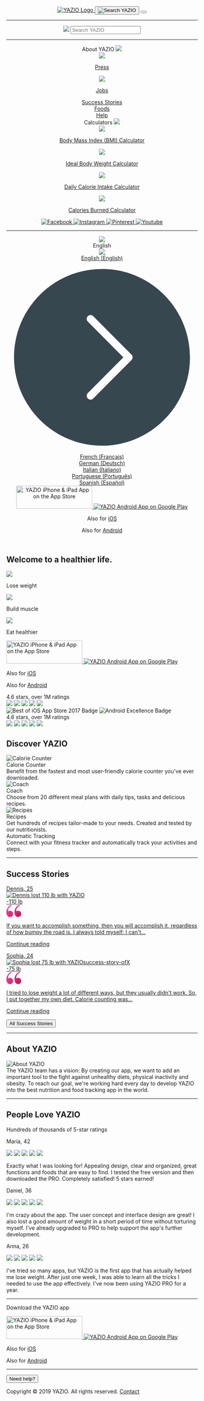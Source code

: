 
<!DOCTYPE html>
<html lang="en" class="">
<head>
<meta http-equiv="content-type" content="text/html; charset=UTF-8">
<meta http-equiv="language" content="en">
<meta name="viewport" content="width=device-width, initial-scale=1 shrink-to-fit=no">
<meta name="theme-color" contents="#03a9f4">
<meta name="apple-mobile-web-app-title" content="YAZIO">
<meta name="apple-mobile-web-app-capable" content="yes">
<meta name="apple-mobile-web-app-status-bar-style" content="white">
<meta name="application-name" content="YAZIO">
<link rel="icon" href="https://www.yazio.com/favicon.ico" type="image/x-icon">
<link rel="apple-touch-icon" href="https://images.yazio.com/yz-app-icon.png">
<link rel="android-touch-icon" href="https://images.yazio.com/yz-app-icon.png">
<link rel="mask-icom" href="https://images.yazio.com/yz-app-icon.png">
<meta name="robots" content="index, follow">
<meta name="title" content="Healthy Weight Loss &amp; Eating: Lose Weight Fast with YAZIO">
<meta name="description" content="YAZIO is your app for healthy eating and weight loss. With YAZIO you lose weight fast and stay happy longer! 100% free. Welcome to a healthier life!">
<meta name="yazio-apple-itunes-app" content="app-id=946099227">
<meta name="yazio-google-play-app" content="app-id=com.yazio.android&amp;referrer=utm_source%3Dyazio.com%26utm_medium%3Dapp-banner">
<meta property="og:site_name" content="YAZIO">
<meta property="og:url" content="https://www.yazio.com/en">
<meta property="og:image" content="https://images.yazio.com/yz-app-icon.png">
<meta property="og:type" content="website">
<meta property="og:description" content="YAZIO is your app for healthy eating and weight loss. With YAZIO you lose weight fast and stay happy longer! 100% free. Welcome to a healthier life!">
<meta property="og:title" content="Healthy Weight Loss &amp; Eating: Lose Weight Fast with YAZIO">
<link rel="canonical" href="https://www.yazio.com/en">
<link rel="alternate" href="https://www.yazio.com/en" hreflang="en">
<link rel="alternate" href="https://www.yazio.com/fr" hreflang="fr">
<link rel="alternate" href="https://www.yazio.com/de" hreflang="de">
<link rel="alternate" href="https://www.yazio.com/it" hreflang="it">
<link rel="alternate" href="https://www.yazio.com/pt" hreflang="pt">
<link rel="alternate" href="https://www.yazio.com/es" hreflang="es">
<title>Healthy Weight Loss & Eating: Lose Weight Fast with YAZIO</title>
<link href="https://www.yazio.com/assets/main-scripts-v2-ce97f482.css" rel="stylesheet" />
<script id="asyncfont">
    /*!
     loadCSS: load a CSS file asynchronously.
     [c]2014 @scottjehl, Filament Group, Inc.
     Licensed MIT
     */
    function loadCSS(e,n,o,t){"use strict";var d=window.document.createElement("link"),i=n||window.document.getElementsByTagName("script")[0],s=window.document.styleSheets;return d.rel="stylesheet",d.href=e,d.media="only x",t&&(d.onload=t),i.parentNode.insertBefore(d,i),d.onloadcssdefined=function(n){for(var o,t=0;t<s.length;t++)s[t].href&&s[t].href.indexOf(e)>-1&&(o=!0);o?n():setTimeout(function(){d.onloadcssdefined(n)})},d.onloadcssdefined(function(){d.media=o||"all"}),d}
        loadCSS("https://www.yazio.com/assets/asyncrubik-280476af.css", document.getElementById('asyncfont'));
</script>
<script type="text/javascript">
    (function(i,s,o,g,r,a,m){i['GoogleAnalyticsObject']=r;i[r]=i[r]||function(){
        (i[r].q=i[r].q||[]).push(arguments)},i[r].l=1*new Date();a=s.createElement(o),
        m=s.getElementsByTagName(o)[0];a.async=1;a.src=g;m.parentNode.insertBefore(a,m)
    })(window,document,'script','https://www.google-analytics.com/analytics.js','ga');

    ga('create', 'UA-6126022-1', 'auto');
    ga('require', 'GTM-T9JCGNZ');
    ga('send', 'pageview');
    ga('set', 'anonymizeIp', true);

</script> 
<script async src="https://www.googletagmanager.com/gtag/js?id=AW-1033578364"></script>
<script>
    window.dataLayer = window.dataLayer || [];
    function gtag(){dataLayer.push(arguments);}
    gtag('js', new Date());

    gtag('config', 'AW-1033578364');
</script>
</head>
<body>
<header>
<nav class="navbar fixed-top">
<div class="container">
<a class="" href="https://www.yazio.com/en">
<img src="https://assets.yazio.com/frontend/images/yazio-logo.svg" class="navbar-brand header-brand_v2" alt="YAZIO Logo" type="image/svg+xml" />
</a>
<button class="navbar-toggler search-button_v2 on">
<img src="https://assets.yazio.com/frontend/images/icons.svg#icon-search" class="icon-svg" alt="Search YAZIO" type="image/svg+xml" />
</button>
<button class="navbar-toggler menu-button_v2 hamburger hamburger--slider" type="button">
<span class="hamburger-box">
<span class="hamburger-inner"></span>
</span>
</button>
<div class="navbar-collapse full-width hidden" id="navbarCollapseContent">
<div class="navbar-nav mr-auto mt-lg-0">
<div class="row">
<div class="col-xs-12 col-sm-12 col-md-12 col-lg-12">
<hr class="top-separator-line_v2">
<form action="https://www.yazio.com/en/search" method="get" class="form-inline my-2 my-lg-0 form-group has-search">
<img src="https://assets.yazio.com/frontend/images/icons.svg#icon-search" class="icon-svg search-icon" role="presentation" type="image/svg+xml" />
<input type="text" id="q" name="q" class="form-control" value="" placeholder="Search YAZIO" required="required">
</form>
<hr class="search-separator-line_v2">
</div>
<div class="col-xs-12 col-sm-12 col-md-12 col-lg-3">
<div class="nav-item active">
<div class="nav-link" href="#" id="navbarAboutUsDropdownLink" data-toggle="dropdown" aria-haspopup="true" aria-expanded="false">
About YAZIO
<img src="https://assets.yazio.com/frontend/images/icons.svg#icon-chevron-right" class="icon-svg dropdown-toggle" role="presentation" type="image/svg+xml" />
</div>
<div class="dropdown-menu js-desktop-auto-expand" aria-labelledby="navbarAboutUsDropdownLink">
<a class="dropdown-item font-body" href="http://press.yazio.com/en" target="_blank">
<img class="icon-svg icon-chevron-right-dropdown" src="https://assets.yazio.com/frontend/images/icons.svg#icon-chevron-right" role="presentation" /> <p class="font-body d-inline p-0">Press</p>
</a>
<a class="dropdown-item font-body" href="http://jobs.yazio.com/" target="_blank">
<img class="icon-svg icon-chevron-right-dropdown" src="https://assets.yazio.com/frontend/images/icons.svg#icon-chevron-right" role="presentation" /> <p class="font-body d-inline p-0">Jobs</p>
</a>
</div>
</div>
</div>
<div class="col-xs-12 col-sm-12 col-md-12 col-lg-3">
<div class="nav-item">
<a class="nav-link" href="https://www.yazio.com/en/success-stories">Success Stories</a>
</div>
<div class="nav-item">
<a class="nav-link" href="https://www.yazio.com/en/foods">Foods</a>
</div>
<div class="nav-item">
<a class="nav-link" href="https://help.yazio.com/hc/en-us" target="_blank">Help</a>
</div>
</div>
<div class="col-xs-12 col-sm-12 col-md-12 col-lg-3">
<div class="nav-item active">
<div class="nav-link" href="#" id="navbarCalculatorsDropdownLink" data-toggle="dropdown" aria-haspopup="false" aria-expanded="false">
Calculators
<img src="https://assets.yazio.com/frontend/images/icons.svg#icon-chevron-right" class="icon-svg dropdown-toggle" role="presentation" type="image/svg+xml" />
</div>
<div class="dropdown-menu js-desktop-auto-expand" aria-labelledby="navbarCalculatorsDropdownLink">
<a class="dropdown-item font-body" href="https://www.yazio.com/en/bmi-calculator">
<img class="icon-svg icon-chevron-right-dropdown" src="https://assets.yazio.com/frontend/images/icons.svg#icon-chevron-right" role="presentation" /> <p class="font-body d-inline p-0">Body Mass Index (BMI) Calculator</p>
</a>
<a class="dropdown-item font-body" href="https://www.yazio.com/en/ideal-weight-calculator">
<img class="icon-svg icon-chevron-right-dropdown" src="https://assets.yazio.com/frontend/images/icons.svg#icon-chevron-right" role="presentation" /> <p class="font-body d-inline p-0">Ideal Body Weight Calculator</p>
</a>
<a class="dropdown-item font-body" href="https://www.yazio.com/en/calorie-intake-calculator">
<img class="icon-svg icon-chevron-right-dropdown" src="https://assets.yazio.com/frontend/images/icons.svg#icon-chevron-right" role="presentation" /> <p class="font-body d-inline p-0">Daily Calorie Intake Calculator</p>
</a>
<a class="dropdown-item font-body" href="https://www.yazio.com/en/calories-burned-calculator">
<img class="icon-svg icon-chevron-right-dropdown" src="https://assets.yazio.com/frontend/images/icons.svg#icon-chevron-right" role="presentation" /> <p class="font-body d-inline p-0">Calories Burned Calculator</p>
</a>
</div>
</div>
</div>
<div class="col-xs-12 col-sm-12 col-md-12 col-lg-3 d-flex flex-column">
<div class="social-icons_v2">
<a href="https://www.facebook.com/yazio" class="text-decoration-none" target="_blank" onclick="ga('send', 'event', 'SocialIcons', 'Menu', 'Facebook');">
<img src="https://assets.yazio.com/frontend/images/icons.svg#icon-facebook" class="icon-svg" alt="Facebook" type="image/svg+xml" />
</a>
<a href="https://www.instagram.com/yazio/" class="text-decoration-none" target="_blank" onclick="ga('send', 'event', 'SocialIcons', 'Menu', 'Instagram');">
<img src="https://assets.yazio.com/frontend/images/icons.svg#icon-instagram" class="icon-svg" alt="Instagram" type="image/svg+xml" />
</a>
<a href="https://www.pinterest.com/Yazio/" class="text-decoration-none" target="_blank" onclick="ga('send', 'event', 'SocialIcons', 'Menu', 'Pinterest');">
<img src="https://assets.yazio.com/frontend/images/icons.svg#icon-pinterest" class="icon-svg" alt="Pinterest" type="image/svg+xml" />
 </a>
<a href="https://www.youtube.com/channel/UCsZl0cWcGS9w6fT7er-uf9w" class="text-decoration-none" target="_blank" onclick="ga('send', 'event', 'SocialIcons', 'Menu', 'Youtube');">
<img src="https://assets.yazio.com/frontend/images/icons.svg#icon-youtube" class="icon-svg clear-margin-right" alt="Youtube" type="image/svg+xml" />
</a>
</div>
<hr class="menu-footer-separator">
<div class="navigation-footer_v2">
<div class="language-select-wrapper_v2">
<div class="dropup">
<a class="dropdown-toggle nav-item d-flex" id="language-select-dropdown" data-toggle="dropdown" aria-haspopup="true" aria-expanded="true">
<img src="https://assets.yazio.com/frontend/images/icons.svg#icon-globe" class="icon-svg globe-icon" role="presentation" type="image/svg+xml" />
<div class="selected-language_v2 font-body" id="language-select-label">English</div>
<img src="https://assets.yazio.com/frontend/images/icons.svg#icon-chevron-right" class="icon-svg dropdown-toggle" type="image/svg+xml" />
</a>
<div class="dropdown-menu language-select-dropdown_v2" aria-labelledby="language-select-dropdown">
<div class="flex-column">
<div class="d-flex flex-row language-dropdown-item_v2">
<a class="dropdown-item font-body" href="https://www.yazio.com/en" onclick="ga('send', 'event', 'LanguageSwitcher', 'Click', 'en');">
<div class="font-body d-inline p-0" role="button" aria-pressed="true">
English (English)
</div>
</a>
<svg class="icon-svg selected-language-chevron" fill="#37474f" viewBox="0 0 50 50">
<g id="icon-chevron-circle-right" class="icon">
<path d="M23,0 C10.316406,0 0,10.316406 0,23 C0,35.683594 10.316406,46 23,46 C35.683594,46 46,35.683594 46,23 C46,10.316406 35.683594,0 23,0 Z M30.707031,23.707031 L20.707031,33.707031 C20.511719,33.902344 20.257813,34.0000002 20.0000002,34.0000002 C19.742188,34.0000002 19.488281,33.902344 19.292969,33.707031 C18.902344,33.316406 18.902344,32.683594 19.292969,32.292969 L28.585938,23.0000002 L19.292969,13.707031 C18.902344,13.316406 18.902344,12.683594 19.292969,12.292969 C19.683594,11.902344 20.316406,11.902344 20.707031,12.292969 L30.707031,22.292969 C31.097656,22.683594 31.097656,23.316406 30.707031,23.707031 Z" transform="translate(2 2)" />
</g>
</svg>
</div>
</div>
<div class="flex-column">
<div class="d-flex flex-row language-dropdown-item_v2">
<a class="dropdown-item font-body" href="https://www.yazio.com/fr" onclick="ga('send', 'event', 'LanguageSwitcher', 'Click', 'fr');">
<div class="font-body d-inline p-0" role="button" aria-pressed="false">
French (Français)
</div>
</a>
</div>
</div>
<div class="flex-column">
<div class="d-flex flex-row language-dropdown-item_v2">
<a class="dropdown-item font-body" href="https://www.yazio.com/de" onclick="ga('send', 'event', 'LanguageSwitcher', 'Click', 'de');">
<div class="font-body d-inline p-0" role="button" aria-pressed="false">
German (Deutsch)
</div>
</a>
</div>
</div>
<div class="flex-column">
<div class="d-flex flex-row language-dropdown-item_v2">
<a class="dropdown-item font-body" href="https://www.yazio.com/it" onclick="ga('send', 'event', 'LanguageSwitcher', 'Click', 'it');">
<div class="font-body d-inline p-0" role="button" aria-pressed="false">
Italian (Italiano)
</div>
</a>
</div>
</div>
<div class="flex-column">
<div class="d-flex flex-row language-dropdown-item_v2">
<a class="dropdown-item font-body" href="https://www.yazio.com/pt" onclick="ga('send', 'event', 'LanguageSwitcher', 'Click', 'pt');">
<div class="font-body d-inline p-0" role="button" aria-pressed="false">
Portuguese (Português)
</div>
</a>
</div>
</div>
<div class="flex-column">
<div class="d-flex flex-row language-dropdown-item_v2">
<a class="dropdown-item font-body" href="https://www.yazio.com/es" onclick="ga('send', 'event', 'LanguageSwitcher', 'Click', 'es');">
<div class="font-body d-inline p-0" role="button" aria-pressed="false">
Spanish (Español)
</div>
</a>
</div>
</div>
</div>
</div>
</div>
<div class="store-badges_v2">
<a href="https://itunes.apple.com/app/apple-store/id946099227?pt=9774818&amp;ct=yaziocom-menu&amp;mt=8" class="js-ios-badge-link hidden" target="_blank" onclick="ga('send', 'event', 'AppStore', 'Menu', 'iOS')">
<img src="https://assets.yazio.com/frontend/images/button-app-store-en.svg" alt="YAZIO iPhone &amp; iPad App on the App Store" title="YAZIO iPhone &amp; iPad App on the App Store" id="store-badges-menu-ios" class="store-img_v2 small" width="200" height="60" type="image/svg+xml">
</a>
<a href="https://play.google.com/store/apps/details?id=com.yazio.android&amp;referrer=utm_source%3Dyaziocom%26utm_medium%3Dbadge%26utm_campaign%3Dmenu%26anid%3Dadmob" class="js-android-badge-link hidden" target="_blank" onclick="ga('send', 'event', 'AppStore', 'Menu', 'Android')">
<img src="https://assets.yazio.com/frontend/images/button-play-store-en.svg" alt="YAZIO Android App on Google Play" title="YAZIO Android App on Google Play" id="store-badges-menu-android" class="small store-badge-ml" type="image/svg+xml">
</a>
 <p class="alt-store-ios hidden font-caption mt-2 text-center d-lg-none clear-margin-bottom">Also for <a class="textlink light font-caption" target="_blank" href="https://itunes.apple.com/app/apple-store/id946099227&ct=yaziocom-menu&mt=8">iOS</a></p>
<p class="alt-store-android hidden font-caption mt-2 text-center d-lg-none clear-margin-bottom">Also for <a class="textlink light font-caption" target="_blank" href="https://play.google.com/store/apps/details?id=com.yazio.android&referrer=utm_source%3Dyaziocom%26utm_medium%3Dbadge%26utm_campaign%3Dmenu%26anid%3Dadmob">Android</a></p>
</div>
</div>
</div>
<div class="spacer-below-footer"></div>
</div>
</div>
</div>
</div>
</nav>
</header>
<main>
<section class="navigation-y-offset frontpage-header-container_v2">
<div class="container">
<div class="row">
<div class="col-12 col-sm-12 col-md-12 col-lg-4 mt-auto mb-auto d-flex flex-column justify-content-center">
<h1 class="mt-lg-0 mb-lg-0 clear-hypenation">Welcome to a healthier life.</h1>
<div class="list-feature-container_v2">
<div class="list-feature_v2">
<img class="icon-svg" src="https://assets.yazio.com/frontend/images/icons.svg#icon-ok-filled" type="image/svg+xml" role="presentation" />
<p class="d-inline font-body">Lose weight</p>
</div>
<div class="list-feature_v2">
<img class="icon-svg" src="https://assets.yazio.com/frontend/images/icons.svg#icon-ok-filled" type="image/svg+xml" role="presentation" />
<p class="d-inline font-body">Build muscle</p>
</div>
<div class="list-feature_v2">
<img class="icon-svg" src="https://assets.yazio.com/frontend/images/icons.svg#icon-ok-filled" type="image/svg+xml" role="presentation" />
<p class="d-inline font-body">Eat healthier</p>
</div>
</div>
<div class="store-badges_v2 margin-top-32">
<a href="https://itunes.apple.com/app/apple-store/id946099227?pt=9774818&amp;ct=yaziocom-homepage&amp;mt=8" class="js-ios-badge-link hidden" target="_blank" onclick="ga('send', 'event', 'AppStore', 'Homepage', 'iOS')">
<img src="https://assets.yazio.com/frontend/images/button-app-store-en.svg" alt="YAZIO iPhone &amp; iPad App on the App Store" title="YAZIO iPhone &amp; iPad App on the App Store" id="store-badges-home-ios" class="store-img_v2 small" width="200" height="60" type="image/svg+xml">
</a>
<a href="https://play.google.com/store/apps/details?id=com.yazio.android&amp;referrer=utm_source%3Dyaziocom%26utm_medium%3Dbadge%26utm_campaign%3Dhomepage%26anid%3Dadmob" class="js-android-badge-link hidden" target="_blank" onclick="ga('send', 'event', 'AppStore', 'Homepage', 'Android')">
<img src="https://assets.yazio.com/frontend/images/button-play-store-en.svg" alt="YAZIO Android App on Google Play" title="YAZIO Android App on Google Play" id="store-badges-home-android" class="small store-badge-ml" type="image/svg+xml">
</a>
<p class="alt-store-ios hidden font-caption mt-2 text-center d-lg-none clear-margin-bottom">Also for <a class="textlink light font-caption" target="_blank" href="https://itunes.apple.com/app/apple-store/id946099227&ct=yaziocom-homepage&mt=8">iOS</a></p>
<p class="alt-store-android hidden font-caption mt-2 text-center d-lg-none clear-margin-bottom">Also for <a class="textlink light font-caption" target="_blank" href="https://play.google.com/store/apps/details?id=com.yazio.android&referrer=utm_source%3Dyaziocom%26utm_medium%3Dbadge%26utm_campaign%3Dhomepage%26anid%3Dadmob">Android</a></p>
</div>
</div>
<div class="col-12 col-sm-12 col-md-12 col-lg-5 iphone-rating-container">
<div class="line-with-text-wrapper frontpage-ratings-mobile_v2">
<div class="text font-body">4.6 stars, over 1M ratings</div>
<span class="star-rating_v2">
<img class="icon-svg icon-star-rating_v2" src="https://assets.yazio.com/frontend/images/icons.svg#icon-star-filled" type="image/svg+xml" />
<img class="icon-svg icon-star-rating_v2" src="https://assets.yazio.com/frontend/images/icons.svg#icon-star-filled" type="image/svg+xml" />
<img class="icon-svg icon-star-rating_v2" src="https://assets.yazio.com/frontend/images/icons.svg#icon-star-filled" type="image/svg+xml" />
<img class="icon-svg icon-star-rating_v2" src="https://assets.yazio.com/frontend/images/icons.svg#icon-star-filled" type="image/svg+xml" />
<img class="icon-svg icon-star-rating_v2" src="https://assets.yazio.com/frontend/images/icons.svg#icon-star-half-filled" type="image/svg+xml" />
</span>
</div>
<div class="frontpage-movie-teaser_v2" id="main-phone-mockup-wrapper"></div>
</div>
<div class="col-12 col-sm-12 col-md-12 col-lg-3 frontpage-badges-wrapper_v2">
<div class="excellence-badges">
<img class="badge-icon" src="https://assets.yazio.com/frontend/images/badge-app-store-best-of-2017.svg" type="image/svg+xml" alt="Best of iOS App Store 2017 Badge" />
<img class="badge-icon second-badge" src="https://assets.yazio.com/frontend/images/badge-android-excellence.svg" type="image/svg+xml" alt="Android Excellence Badge" />
<div class="frontpage-ratings-desktop_v2 mt-5">
<div class="text font-body">4.6 stars, over 1M ratings</div>
<span class="star-rating_v2">
<img class="icon-svg icon-star-rating_v2" src="https://assets.yazio.com/frontend/images/icons.svg#icon-star-filled" type="image/svg+xml" />
<img class="icon-svg icon-star-rating_v2" src="https://assets.yazio.com/frontend/images/icons.svg#icon-star-filled" type="image/svg+xml" />
<img class="icon-svg icon-star-rating_v2" src="https://assets.yazio.com/frontend/images/icons.svg#icon-star-filled" type="image/svg+xml" />
<img class="icon-svg icon-star-rating_v2" src="https://assets.yazio.com/frontend/images/icons.svg#icon-star-filled" type="image/svg+xml" />
<img class="icon-svg icon-star-rating_v2" src="https://assets.yazio.com/frontend/images/icons.svg#icon-star-half-filled" type="image/svg+xml" />
</span>
</div>
</div>
</div>
</div>
</div>
</section>
<section class="container frontpage-meet-yazio">
<div class="row tile-wrapper">
<div class="col-12 d-flex justify-content-center">
<h2>Discover YAZIO</h2>
</div>
<div class="col-12 col-sm-12 col-md-6 col-lg-3 d-flex justify-content-center tile-container">
<div class="tile-first">
<picture data-alt="Calorie Counter" data-default-src="https://images.yazio.com/frontend/function-calorie-counter-en.png?w=250">
<source srcset="https://images.yazio.com/frontend/function-calorie-counter-en.png?w=250,
                                https://images.yazio.com/frontend/function-calorie-counter-en.png?w=500 2x">
<img src="https://images.yazio.com/frontend/function-calorie-counter-en.png?w=259" alt="Calorie Counter" title="Calorie Counter" class="tile-image">
</picture>
 <div class="text-container ">
<div class="font-subtitle">Calorie Counter</div>
<div class="font-body">Benefit from the fastest and most user-friendly calorie counter you&#039;ve ever downloaded.</div>
</div>
</div>
</div>
<div class="col-12 col-sm-12 col-md-6 col-lg-3 d-flex justify-content-center tile-container">
<div class="tile">
<picture data-alt="Coach" data-default-src="https://images.yazio.com/frontend/function-coach-en.png?w=250">
<source srcset="https://images.yazio.com/frontend/function-coach-en.png?w=250,
                                https://images.yazio.com/frontend/function-coach-en.png?w=500 2x">
<img src="https://images.yazio.com/frontend/function-coach-en.png?w=259" alt="Coach" title="Coach" class="tile-image">
</picture>
<div class="text-container ">
<div class="font-subtitle">Coach</div>
<div class="font-body">Choose from 20 different meal plans with daily tips, tasks and delicious recipes.</div>
</div>
</div>
</div>
<div class="col-12 col-sm-12 col-md-6 col-lg-3 mt-0 mt-md-4 mt-lg-0 d-flex justify-content-center tile-container">
<div class="tile">
<picture data-alt="Recipes" data-default-src="https://images.yazio.com/frontend/function-recipes-en.png?w=250">
<source srcset="https://images.yazio.com/frontend/function-recipes-en.png?w=250,
                                https://images.yazio.com/frontend/function-recipes-en.png?w=500 2x">
<img src="https://images.yazio.com/frontend/function-recipes-en.png?w=259" alt="Recipes" title="Recipes" class="tile-image">
</picture>
<div class="text-container ">
<div class="font-subtitle">Recipes</div>
<div class="font-body">Get hundreds of recipes tailor-made to your needs. Created and tested by our nutritionists.</div>
</div>
</div>
</div>
<div class="col-12 col-sm-12 col-md-6 col-lg-3 mt-0 mt-md-4 mt-lg-0 d-flex justify-content-center tile-container">
<div class="tile">
<div id="automatic-tracking-img-wrapper"></div>
<div class="text-container last-text-block">
<div class="font-subtitle">Automatic Tracking</div>
<div class="font-body">Connect with your fitness tracker and automatically track your activities and steps.</div>
</div>
</div>
</div>
</div>
<hr>
</section>
<section class="container frontpage-success-stories_v2">
<div class="row">
<div class="col-12 d-flex justify-content-center">
<h2>Success Stories</h2>
</div>
</div>
<div class="row mt-0">
<div class="col-12 col-sm-12 col-md-6 col-lg-6 success-story">
<a href="https://www.yazio.com/en/success-stories/1-success-story-of-dennis.html" class="text-decoration-none" onclick="ga('send', 'event', 'SuccessStory', 'FrontpageTeaser', '1')">
<article>
<div class="title">
<span class="title textlink">Dennis, 25</span>
</div>
<div class="image-before-after-container">
<picture data-alt="Dennis lost 110 lb with YAZIO" data-default-src="https://images.yazio.com/frontend/success-stories/en/1-success-story-dennis.jpg?w=357">
<source srcset="
                        https://images.yazio.com/frontend/success-stories/en/1-success-story-dennis.jpg?w=357,
                        https://images.yazio.com/frontend/success-stories/en/1-success-story-dennis.jpg?w=714 2x">
<img src="https://images.yazio.com/frontend/success-stories/en/1-success-story-dennis.jpg?w=720" alt="Dennis lost 110 lb with YAZIO" title="Dennis lost 110 lb with YAZIO" class="teaser-image">
</picture>
<div class="weight-pill font-subtitle">-110 lb</div>
</div>
</article>
<div class="quote-container_v2">
<svg class="quote_sign_v2" width="39px" height="32px" viewBox="0 0 39 32" version="1.1" xmlns="http://www.w3.org/2000/svg">
<defs>
<linearGradient x1="0%" y1="83.6584186%" x2="100%" y2="16.3415814%" id="linearGradient-1">
<stop stop-color="#F6409C" offset="0%"></stop>
<stop stop-color="#C2185B" offset="100%"></stop>
</linearGradient>
</defs>
<g id="Page-1" stroke="none" stroke-width="1" fill="none" fill-rule="evenodd">
<g id="user-quote-en" transform="translate(19.500000, 16.500000) scale(1, -1) translate(-19.500000, -16.500000) translate(-1.000000, 0.000000)" fill="url(#linearGradient-1)">
<path d="M37.67,3.35 C39.2058903,4.87598522 40.048184,6.96545194 40,9.13 C40.0868902,11.3278663 39.240562,13.4600322 37.67,15 C36.1513436,16.4694212 34.1129873,17.2782928 32,17.25 C30.3000377,17.2706832 28.6481822,16.6857987 27.34,15.6 C27.0772523,16.4650547 26.9523892,17.3660941 26.97,18.27 C27.048488,20.9378241 28.0484901,23.4961334 29.8,25.51 C31.566513,27.7855549 33.8823165,29.574883 36.53,30.71 L35.35,33 C31.3742208,31.3028649 27.9840753,28.4760051 25.6,24.87 C23.4486711,21.4499284 22.3337687,17.4800425 22.39,13.44 C22.2943169,10.5002598 23.0365104,7.59391325 24.53,5.06 C26.064244,2.41561744 28.9464953,0.849092645 32,1 C34.1335515,0.966071642 36.1859925,1.81673063 37.67,3.35 L37.67,3.35 Z M16.29,3.35 C17.8222243,4.87766873 18.6608178,6.96692335 18.61,9.13 C18.7007633,11.3265711 17.8579609,13.4590065 16.29,15 C14.7517032,16.4733053 12.6893774,17.2723216 10.56,17.22 C8.86651835,17.251107 7.21755998,16.6766312 5.91,15.6 C5.63879577,16.4633717 5.51043915,17.365246 5.53,18.27 C5.60848796,20.9378241 6.60849007,23.4961334 8.36,25.51 C10.126513,27.7855549 12.4423165,29.574883 15.09,30.71 L14,33 C10.0276153,31.2973237 6.63891618,28.47167 4.25,24.87 C2.08460625,21.4542439 0.955724128,17.4840523 1,13.44 C0.904316907,10.5002598 1.64651043,7.59391325 3.14,5.06 C4.66744963,2.43374148 7.5246193,0.870384495 10.56,1 C12.7135883,0.952969871 14.7895909,1.80438456 16.29,3.35 L16.29,3.35 Z" id="Shape"></path>
</g>
</g>
</svg>
<p class="font-body d-inline">
If you want to accomplish something, then you will accomplish it, regardless of how bumpy the road is. I always told myself: I can&#039;t...
<p class="textlink light">Continue reading</p>
</p>
</div>
</a>
</div>
<div class="col-12 col-sm-12 col-md-6 col-lg-6 success-story">
<a href="https://www.yazio.com/en/success-stories/2-success-story-of-sophia.html" class="text-decoration-none" onclick="ga('send', 'event', 'SuccessStory', 'FrontpageTeaser', '2')">
<article>
<div class="title">
<span class="title textlink">Sophia, 24</span>
</div>
<div class="image-before-after-container">
<picture data-alt="Sophia lost 75 lb with YAZIOsuccess-story-ofX" data-default-src="https://images.yazio.com/frontend/success-stories/en/2-success-story-sophia.jpg?w=357">
<source srcset="
                        https://images.yazio.com/frontend/success-stories/en/2-success-story-sophia.jpg?w=357,
                        https://images.yazio.com/frontend/success-stories/en/2-success-story-sophia.jpg?w=714 2x">
<img src="https://images.yazio.com/frontend/success-stories/en/2-success-story-sophia.jpg?w=720" alt="Sophia lost 75 lb with YAZIOsuccess-story-ofX" title="Sophia lost 75 lb with YAZIOsuccess-story-ofX" class="teaser-image">
</picture>
<div class="weight-pill font-subtitle">-75 lb</div>
</div>
</article>
<div class="quote-container_v2">
<svg class="quote_sign_v2" width="39px" height="32px" viewBox="0 0 39 32" version="1.1" xmlns="http://www.w3.org/2000/svg">
<defs>
<linearGradient x1="0%" y1="83.6584186%" x2="100%" y2="16.3415814%" id="linearGradient-1">
<stop stop-color="#F6409C" offset="0%"></stop>
<stop stop-color="#C2185B" offset="100%"></stop>
</linearGradient>
</defs>
<g id="Page-1" stroke="none" stroke-width="1" fill="none" fill-rule="evenodd">
<g id="user-quote-en" transform="translate(19.500000, 16.500000) scale(1, -1) translate(-19.500000, -16.500000) translate(-1.000000, 0.000000)" fill="url(#linearGradient-1)">
<path d="M37.67,3.35 C39.2058903,4.87598522 40.048184,6.96545194 40,9.13 C40.0868902,11.3278663 39.240562,13.4600322 37.67,15 C36.1513436,16.4694212 34.1129873,17.2782928 32,17.25 C30.3000377,17.2706832 28.6481822,16.6857987 27.34,15.6 C27.0772523,16.4650547 26.9523892,17.3660941 26.97,18.27 C27.048488,20.9378241 28.0484901,23.4961334 29.8,25.51 C31.566513,27.7855549 33.8823165,29.574883 36.53,30.71 L35.35,33 C31.3742208,31.3028649 27.9840753,28.4760051 25.6,24.87 C23.4486711,21.4499284 22.3337687,17.4800425 22.39,13.44 C22.2943169,10.5002598 23.0365104,7.59391325 24.53,5.06 C26.064244,2.41561744 28.9464953,0.849092645 32,1 C34.1335515,0.966071642 36.1859925,1.81673063 37.67,3.35 L37.67,3.35 Z M16.29,3.35 C17.8222243,4.87766873 18.6608178,6.96692335 18.61,9.13 C18.7007633,11.3265711 17.8579609,13.4590065 16.29,15 C14.7517032,16.4733053 12.6893774,17.2723216 10.56,17.22 C8.86651835,17.251107 7.21755998,16.6766312 5.91,15.6 C5.63879577,16.4633717 5.51043915,17.365246 5.53,18.27 C5.60848796,20.9378241 6.60849007,23.4961334 8.36,25.51 C10.126513,27.7855549 12.4423165,29.574883 15.09,30.71 L14,33 C10.0276153,31.2973237 6.63891618,28.47167 4.25,24.87 C2.08460625,21.4542439 0.955724128,17.4840523 1,13.44 C0.904316907,10.5002598 1.64651043,7.59391325 3.14,5.06 C4.66744963,2.43374148 7.5246193,0.870384495 10.56,1 C12.7135883,0.952969871 14.7895909,1.80438456 16.29,3.35 L16.29,3.35 Z" id="Shape"></path>
</g>
</g>
</svg>
<p class="font-body d-inline">
I tried to lose weight a lot of different ways, but they usually didn&#039;t work. So, I put together my own diet. Calorie counting was...
<p class="textlink light">Continue reading</p>
</p>
</div>
</a>
</div>
</div>
<div class="row">
<div class="col-12 col-sm-12 col-md-12 col-lg-12">
<a href="https://www.yazio.com/en/success-stories"><button class="button-default clear-margin-bottom clear-margin-top">All Success Stories</button></a>
</div>
</div>
<hr>
</section>
<section class="container frontpage-about-us_v2">
<div class="row">
<div class="col-12">
<h2>About YAZIO</h2>
</div>
</div>
<div class="row">
<div class="col-12 col-sm-12 col-md-6 col-lg-6 about-us-picture-column">
<div class="image_v2">
<picture data-alt="About YAZIO" data-default-src="https://images.yazio.com/frontend/team-2019-06.jpg?w=345">
<source srcset="https://images.yazio.com/frontend/team-2019-06.jpg?w=345 1x,
                                        https://images.yazio.com/frontend/team-2019-06.jpg?w=690 2x">
<img src="https://images.yazio.com/frontend/team-2019-06.jpg?w=690" alt="About YAZIO" title="About YAZIO" class="image_v2">
</picture>
</div>
</div>
<div class="col-12 col-sm-12 col-md-6 col-lg-4 about-us-text-column mt-3 mt-sm-3 mt-md-0 mt-lg-0 d-flex align-items-center">
<div class="font-body">
The YAZIO team has a vision: By creating our app, we want to add an important tool to the fight against unhealthy diets, physical inactivity and obesity. To reach our goal, we&#039;re working hard every day to develop YAZIO into the best nutrition and food tracking app in the world.
</div>
</div>
</div>
<hr>
</section>
<section class="container frontpage-user-voices_v2">
<div class="row">
<div class="col-12">
<h2 class="clear-margin-bottom">People Love YAZIO</h2>
</div>
<div class="col-12">
<p class="font-subtitle clear-margin-top clear-margin-bottom">Hundreds of thousands of 5-star ratings</p>
</div>
</div>
<div class="row">
<div class="col-12 col-sm-12 col-md-12 col-lg-4 first-story">
<article>
<p class="font-subtitle clear-margin-bottom">Maria, 42</p>
<div>
<span class="star-rating_v2">
<img class="icon-svg icon-star-rating_v2" src="https://assets.yazio.com/frontend/images/icons.svg#icon-star-filled" type="image/svg+xml" />
<img class="icon-svg icon-star-rating_v2" src="https://assets.yazio.com/frontend/images/icons.svg#icon-star-filled" type="image/svg+xml" />
<img class="icon-svg icon-star-rating_v2" src="https://assets.yazio.com/frontend/images/icons.svg#icon-star-filled" type="image/svg+xml" />
<img class="icon-svg icon-star-rating_v2" src="https://assets.yazio.com/frontend/images/icons.svg#icon-star-filled" type="image/svg+xml" />
<img class="icon-svg icon-star-rating_v2" src="https://assets.yazio.com/frontend/images/icons.svg#icon-star-filled" type="image/svg+xml" />
</span>
</div>
<p class="font-body">Exactly what I was looking for! Appealing design, clear and organized, great functions and foods that are easy to find. I tested the free version and then downloaded the PRO. Completely satisfied! 5 stars earned!</p>
</article>
</div>
<div class="col-12 col-sm-12 col-md-12 col-lg-4 first-story">
<article>
<p class="font-subtitle clear-margin-bottom">Daniel, 36</p>
<div>
<span class="star-rating_v2">
<img class="icon-svg icon-star-rating_v2" src="https://assets.yazio.com/frontend/images/icons.svg#icon-star-filled" type="image/svg+xml" />
<img class="icon-svg icon-star-rating_v2" src="https://assets.yazio.com/frontend/images/icons.svg#icon-star-filled" type="image/svg+xml" />
<img class="icon-svg icon-star-rating_v2" src="https://assets.yazio.com/frontend/images/icons.svg#icon-star-filled" type="image/svg+xml" />
<img class="icon-svg icon-star-rating_v2" src="https://assets.yazio.com/frontend/images/icons.svg#icon-star-filled" type="image/svg+xml" />
 <img class="icon-svg icon-star-rating_v2" src="https://assets.yazio.com/frontend/images/icons.svg#icon-star-filled" type="image/svg+xml" />
</span>
</div>
<p class="font-body">I&#039;m crazy about the app. The user concept and interface design are great! I also lost a good amount of weight in a short period of time without torturing myself. I&#039;ve already upgraded to PRO to help support the app&#039;s further development.</p>
</article>
</div>
<div class="col-12 col-sm-12 col-md-12 col-lg-4 first-story">
<article>
<p class="font-subtitle clear-margin-bottom">Anna, 26</p>
<div>
<span class="star-rating_v2">
<img class="icon-svg icon-star-rating_v2" src="https://assets.yazio.com/frontend/images/icons.svg#icon-star-filled" type="image/svg+xml" />
<img class="icon-svg icon-star-rating_v2" src="https://assets.yazio.com/frontend/images/icons.svg#icon-star-filled" type="image/svg+xml" />
<img class="icon-svg icon-star-rating_v2" src="https://assets.yazio.com/frontend/images/icons.svg#icon-star-filled" type="image/svg+xml" />
<img class="icon-svg icon-star-rating_v2" src="https://assets.yazio.com/frontend/images/icons.svg#icon-star-filled" type="image/svg+xml" />
<img class="icon-svg icon-star-rating_v2" src="https://assets.yazio.com/frontend/images/icons.svg#icon-star-filled" type="image/svg+xml" />
</span>
</div>
<p class="font-body">I&#039;ve tried so many apps, but YAZIO is the first app that has actually helped me lose weight. After just one week, I was able to learn all the tricks I needed to use the app effectively. I&#039;ve now been using YAZIO PRO for a year.</p>
</article>
</div>
</div>
</section>
</main>
<footer>
<section class="frontend-footer_v2 container ">
<hr>
<p class="font-subtitle">Download the YAZIO app</p>
<div class="store-badges_v2 mt-3">
<a href="https://itunes.apple.com/app/apple-store/id946099227?pt=9774818&amp;ct=yaziocom-footer&amp;mt=8" class="js-ios-badge-link hidden" target="_blank" onclick="ga('send', 'event', 'AppStore', 'Footer', 'iOS')">
<img src="https://assets.yazio.com/frontend/images/button-app-store-en.svg" alt="YAZIO iPhone &amp; iPad App on the App Store" title="YAZIO iPhone &amp; iPad App on the App Store" id="store-badge-footer-ios" class="store-img_v2 small" width="200" height="60" type="image/svg+xml">
</a>
<a href="https://play.google.com/store/apps/details?id=com.yazio.android&amp;referrer=utm_source%3Dyaziocom%26utm_medium%3Dbadge%26utm_campaign%3Dfooter%26anid%3Dadmob" class="js-android-badge-link hidden" target="_blank" onclick="ga('send', 'event', 'AppStore', 'Footer', 'Android')">
<img src="https://assets.yazio.com/frontend/images/button-play-store-en.svg" alt="YAZIO Android App on Google Play" title="YAZIO Android App on Google Play" id="store-badge-footer-android" class="small store-badge-ml" type="image/svg+xml">
</a>
<p class="alt-store-ios hidden font-caption mt-2 text-center d-lg-none clear-margin-bottom">Also for <a class="textlink light font-caption" target="_blank" href="https://itunes.apple.com/app/apple-store/id946099227&ct=yaziocom-footer&mt=8">iOS</a></p>
<p class="alt-store-android hidden font-caption mt-2 text-center d-lg-none clear-margin-bottom">Also for <a class="textlink light font-caption" target="_blank" href="https://play.google.com/store/apps/details?id=com.yazio.android&referrer=utm_source%3Dyaziocom%26utm_medium%3Dbadge%26utm_campaign%3Dfooter%26anid%3Dadmob">Android</a></p>
</div>
<hr class="margin-bottom-32">
<div class="footer-bottom">
<a href="https://help.yazio.com/hc/en-us" target="_blank">
<button class="button-outline mt-0">Need help?</button>
</a>
<p class="font-caption  margin-top-16">Copyright &copy; 2019 YAZIO. All rights reserved.
<a href="https://www.yazio.com/en/contact" class="textlink">
Contact
</a>
</p>
</div>
</section>
</footer>
<script src="https://www.yazio.com/assets/runtime-b43e25d4.js"></script>
<script src="https://www.yazio.com/assets/0-b4d9aecc.js"></script>
<script src="https://www.yazio.com/assets/1-13e47802.js"></script>
<script src="https://www.yazio.com/assets/main-scripts-v2-3233c5b5.js"></script>
<script src="https://www.yazio.com/assets/smart-app-banner-v2-d1dde466.js"></script>
<span id="smartapp-banner-strings" class="hidden" data-app-name="YAZIO Calorie Counter" data-app-description-android="FREE in Google Play" data-app-description-ios="FREE in the App Store" data-app-button="Install" data-app-button-download="Register for Free" data-app-button-register="system.general.label.register" data-app-rating="very good (77,416)" data-app-free-download="FREE" data-app-trimmed-frontpage=""></span>
</body>
</html>

